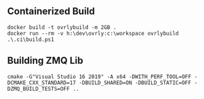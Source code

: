 ## Containerized Build

    docker build -t ovrlybuild -m 2GB .
    docker run --rm -v h:\dev\ovrly:c:\workspace ovrlybuild .\.ci\build.ps1

## Building ZMQ Lib

    cmake -G"Visual Studio 16 2019" -A x64 -DWITH_PERF_TOOL=OFF -DCMAKE_CXX_STANDARD=17 -DBUILD_SHARED=ON -DBUILD_STATIC=OFF -DZMQ_BUILD_TESTS=OFF ..


